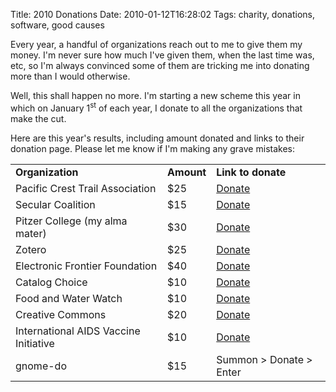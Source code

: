 Title: 2010 Donations
Date: 2010-01-12T16:28:02
Tags: charity, donations, software, good causes


Every year, a handful of organizations reach out to me to give them my money. I'm never sure how much I've given them, when the last time was, etc, so I'm always convinced some of them are tricking me into donating more than I would otherwise.

Well, this shall happen no more. I'm starting a new scheme this year in which on January 1<sup>st</sup> of each year, I donate to all the organizations that make the cut. 

Here are this year's results, including amount donated and links to their donation page. Please let me know if I'm making any grave mistakes:
<table>
<tr><td><strong>Organization</strong></td><td><strong>Amount</strong></td><td><strong>Link to donate</strong></td></tr>
<tr><td>Pacific Crest Trail Association</td><td>$25</td><td><a href="https://www.pcta.org/help/donate_form.asp" target="_blank">Donate</a></td></tr>
<tr><td>Secular Coalition</td><td>$15 </td><td> <a href="http://donate.secular.org/index.html" target="_blank">Donate</a></td></tr>
<tr><td>Pitzer College (my alma mater)        </td><td> $30 </td><td> <a href="https://mypz.pitzer.edu/NetCommunity/SSLPage.aspx?pid=184" target="_blank">Donate</a></td></tr>
<tr><td>Zotero                                </td><td> $25 </td><td> <a href="http://chnm.gmu.edu/donate/" target="_blank">Donate</a></td></tr>
<tr><td>Electronic Frontier Foundation        </td><td> $40 </td><td> <a href="http://www.eff.org/support" target="_blank">Donate</a></td></tr>
<tr><td>Catalog Choice                        </td><td> $10 </td><td> <a href="http://www.catalogchoice.org/donate" target="_blank">Donate</a></td></tr>
<tr><td>Food and Water Watch                  </td><td> $10 </td><td> <a href="https://salsa.democracyinaction.org/o/1185/t/3287/shop/custom.jsp?donate_page_KEY=3545" target="_blank">Donate</a></td></tr>
<tr><td>Creative Commons                      </td><td> $20 </td><td> <a href="https://support.creativecommons.org/donate" target="_blank">Donate</a></td></tr>
<tr><td>International AIDS Vaccine Initiative </td><td> $10</td><td> <a href="http://www.iavi.org/how-to-help/donate/Pages/default.aspx" target="_blank">Donate</a></td></tr>
<tr><td>gnome-do                              </td><td> $15 </td><td> Summon > Donate > Enter</td></tr></table>
